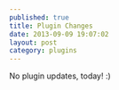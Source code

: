 ```yaml
---
published: true
title: Plugin Changes
date: 2013-09-09 19:07:02
layout: post
category: plugins
---
```


No plugin updates, today! :)

